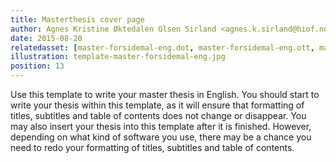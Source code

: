 ```yaml
---
title: Masterthesis cover page
author: Agnes Kristine Øktedalen Olsen Sirland <agnes.k.sirland@hiof.no>
date: 2015-08-20
relatedasset: [master-forsidemal-eng.dot, master-forsidemal-eng.ott, master-forsidemal-eng.pdf]
illustration: template-master-forsidemal-eng.jpg
position: 13
---
```



Use this template to write your master thesis in English. You should start to write your thesis within this template, as it will ensure that formatting of titles, subtitles and table of contents does not change or disappear. You may also insert your thesis into this template after it is finished. However, depending on what kind of software you use, there may be a chance you need to redo your formatting of titles, subtitles and table of contents.
